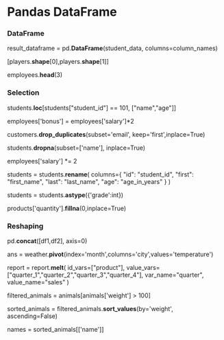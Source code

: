 # Pandas DataFrame


### DataFrame

result_dataframe = pd.**DataFrame**(student_data, columns=column_names)

[players.**shape**[0],players.**shape**[1]]

employees.**head**(3)


### Selection

students.**loc**[students["student_id"] == 101, ["name","age"]]

employees['bonus'] = employees['salary']\*2

customers.**drop_duplicates**(subset='email', keep='first',inplace=True)

students.**dropna**(subset=['name'], inplace=True)

employees['salary'] \*= 2

students = students.**rename**(
        columns={
            "id": "student_id",
            "first": "first_name",
            "last": "last_name",
            "age": "age_in_years"
        }
    )

students = students.**astype**({'grade':int})

products['quantity'].**fillna**(0,inplace=True)


### Reshaping

pd.**concat**([df1,df2], axis=0)

ans = weather.**pivot**(index='month',columns='city',values='temperature')

report = report.**melt**(
        id_vars=["product"],
        value_vars=["quarter_1","quarter_2","quarter_3","quarter_4"],
        var_name="quarter",
        value_name="sales"
    )

filtered_animals = animals[animals['weight'] > 100]

sorted_animals = filtered_animals.**sort_values**(by='weight', ascending=False)

names = sorted_animals[['name']]



